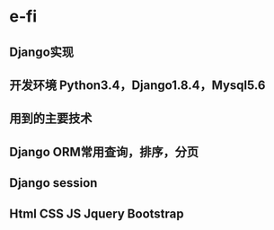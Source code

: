 # e-fi
## Django实现

## 开发环境 Python3.4，Django1.8.4，Mysql5.6
## 用到的主要技术
## Django ORM常用查询，排序，分页
## Django session
## Html CSS JS Jquery Bootstrap
